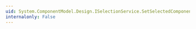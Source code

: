 ```yaml
---
uid: System.ComponentModel.Design.ISelectionService.SetSelectedComponents(System.Collections.ICollection,System.ComponentModel.Design.SelectionTypes)
internalonly: False
---
```


